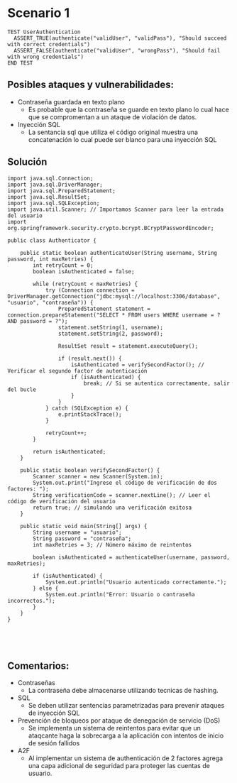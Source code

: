 # Scenario 1
```
TEST UserAuthentication
  ASSERT_TRUE(authenticate("validUser", "validPass"), "Should succeed with correct credentials")
  ASSERT_FALSE(authenticate("validUser", "wrongPass"), "Should fail with wrong credentials")
END TEST

```

## Posibles ataques y vulnerabilidades:

* Contraseña guardada en texto plano
    * Es probable que la contraseña se guarde en texto plano lo cual hace que se compromentan a un ataque de violación de datos.
* Inyección SQL
    * La sentancia sql que utiliza el código original muestra una concatenación lo cual puede ser blanco para una inyección SQL


## Solución

```
import java.sql.Connection;
import java.sql.DriverManager;
import java.sql.PreparedStatement;
import java.sql.ResultSet;
import java.sql.SQLException;
import java.util.Scanner; // Importamos Scanner para leer la entrada del usuario
import org.springframework.security.crypto.bcrypt.BCryptPasswordEncoder;

public class Authenticator {
    
    public static boolean authenticateUser(String username, String password, int maxRetries) {
        int retryCount = 0;
        boolean isAuthenticated = false;
        
        while (retryCount < maxRetries) {
            try (Connection connection = DriverManager.getConnection("jdbc:mysql://localhost:3306/database", "usuario", "contraseña")) {
                PreparedStatement statement = connection.prepareStatement("SELECT * FROM users WHERE username = ? AND password = ?");
                statement.setString(1, username);
                statement.setString(2, password);
                
                ResultSet result = statement.executeQuery();
                
                if (result.next()) {
                    isAuthenticated = verifySecondFactor(); // Verificar el segundo factor de autenticación
                    if (isAuthenticated) {
                        break; // Si se autentica correctamente, salir del bucle
                    }
                }
            } catch (SQLException e) {
                e.printStackTrace();
            }
            
            retryCount++;
        }
        
        return isAuthenticated;
    }
    
    public static boolean verifySecondFactor() {
        Scanner scanner = new Scanner(System.in);
        System.out.print("Ingrese el código de verificación de dos factores: ");
        String verificationCode = scanner.nextLine(); // Leer el código de verificación del usuario
        return true; // simulando una verificación exitosa
    }

    public static void main(String[] args) {
        String username = "usuario";
        String password = "contraseña";
        int maxRetries = 3; // Número máximo de reintentos
        
        boolean isAuthenticated = authenticateUser(username, password, maxRetries);
        
        if (isAuthenticated) {
            System.out.println("Usuario autenticado correctamente.");
        } else {
            System.out.println("Error: Usuario o contraseña incorrectos.");
        }
    }
}





```

## Comentarios:

* Contraseñas
    * La contraseña debe almacenarse utilizando tecnicas de hashing.
* SQL
    * Se deben utilizar sentencias parametrizadas para prevenir ataques de inyección SQL
* Prevención de bloqueos por ataque de denegación de servicio (DoS)
    * Se implementa un sistema de reintentos para evitar que un ataqcante haga la sobrecarga a la aplicación con intentos de inicio de sesión fallidos
* A2F
    * Al implementar un sistema de authenticación de 2 factores agrega una capa adicional de seguridad para proteger las cuentas de usuario.